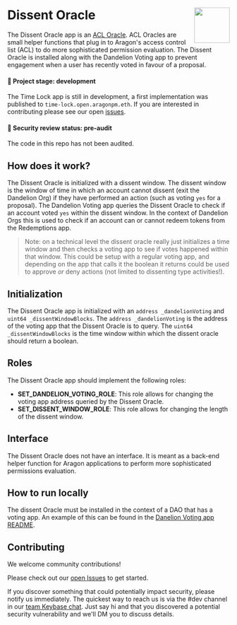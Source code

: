 # Dissent Oracle <img align="right" src="https://github.com/1Hive/website/blob/master/website/static/img/bee.png" height="80px" />

The Dissent Oracle app is an [ACL Oracle](https://hack.aragon.org/docs/acl_IACLOracle). ACL Oracles are small helper functions that plug in to Aragon's access control list (ACL) to do more sophisticated permission evaluation. The Dissent Oracle is installed along with the Dandelion Voting app to prevent engagement when a user has recently voted in favour of a proposal.

#### 🐲 Project stage: development

The Time Lock app is still in development, a first implementation was published to `time-lock.open.aragonpm.eth`. If you are interested in contributing please see our open [issues](https://github.com/1hive/time-lock-app/issues).

#### 🚨 Security review status: pre-audit

The code in this repo has not been audited.

## How does it work?

The Dissent Oracle is initialized with a dissent window. The dissent window is the window of time in which an account cannot dissent (exit the Dandelion Org) if they have performed an action (such as voting `yes` for a proposal). The Dandelion Voting app queries the Dissent Oracle to check if an account voted `yes` within the dissent window. In the context of Dandelion Orgs this is used to check if an account can or cannot redeem tokens from the Redemptions app.

> Note: on a technical level the dissent oracle really just initializes a time window and then checks a voting app to see if votes happened within that window. This could be setup with a regular voting app, and depending on the app that calls it the boolean it returns could be used to approve _or_ deny actions (not limited to dissenting type activities!).

## Initialization

The Dissent Oracle app is initialized with an `address _dandelionVoting` and `uint64 _dissentWindowBlocks`. The `address _dandelionVoting` is the address of the voting app that the Dissent Oracle is to query. The `uint64 _dissentWindowBlocks` is the time window within which the dissent oracle should return a boolean.

## Roles
The Dissent Oracle app should implement the following roles:
- **SET_DANDELION_VOTING_ROLE**: This role allows for changing the voting app address queried by the Dissent Oracle.
- **SET_DISSENT_WINDOW_ROLE**: This role allows for changing the length of the dissent window.

## Interface

The Dissent Oracle does not have an interface. It is meant as a back-end helper function for Aragon applications to perform more sophisticated permissions evaluation.

## How to run locally

The dissent Oracle must be installed in the context of a DAO that has a voting app. An example of this can be found in the [Danelion Voting app README](https://github.com/1Hive/dissent-voting-app/tree/master/dandelion-voting).

## Contributing

We welcome community contributions!

Please check out our [open Issues](https://github.com/1Hive/time-lock-app/issues) to get started.

If you discover something that could potentially impact security, please notify us immediately. The quickest way to reach us is via the #dev channel in our [team Keybase chat](https://1hive.org/contribute/keybase). Just say hi and that you discovered a potential security vulnerability and we'll DM you to discuss details.

